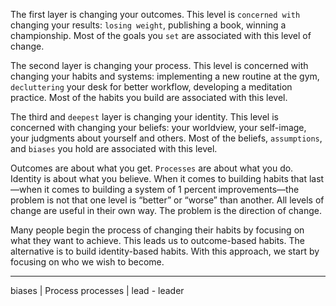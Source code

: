 The first layer is changing your outcomes. This level is
`concerned with` changing your results: `losing weight`, publishing a
book, winning a championship. Most of the goals you `set` are
associated with this level of change.

The second layer is changing your process. This level is
concerned with changing your habits and systems: implementing a
new routine at the gym, `decluttering` your desk for better workflow,
developing a meditation practice. Most of the habits you build are
associated with this level.

The third and `deepest` layer is changing your identity. This
level is concerned with changing your beliefs: your worldview, your
self-image, your judgments about yourself and others. Most of the
beliefs, `assumptions`, and `biases` you hold are associated with this
level.

Outcomes are about what you get. `Processes` are about what you do.
Identity is about what you believe. When it comes to building habits
that last—when it comes to building a system of 1 percent
improvements—the problem is not that one level is “better” or “worse”
than another. All levels of change are useful in their own way. The
problem is the direction of change.

Many people begin the process of changing their habits by focusing
on what they want to achieve. This leads us to outcome-based habits.
The alternative is to build identity-based habits. With this approach,
we start by focusing on who we wish to become.

---
biases |
Process processes |
lead - leader